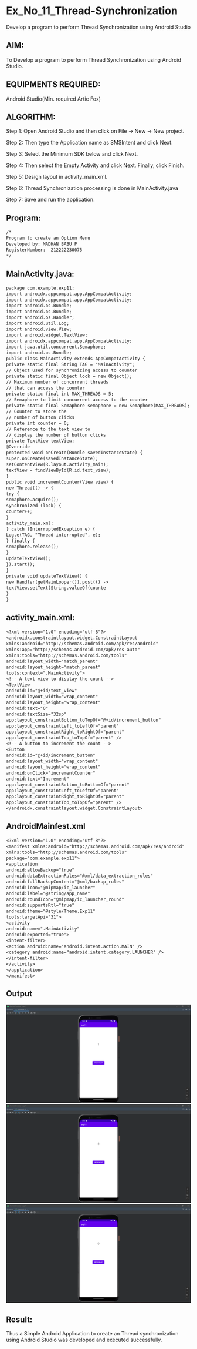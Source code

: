 # Ex_No_11_Thread-Synchronization
Develop a program to perform Thread Synchronization using Android Studio
## AIM:
To Develop a program to perform Thread Synchronization using Android Studio.

## EQUIPMENTS REQUIRED:

Android Studio(Min. required Artic Fox)


## ALGORITHM:
Step 1: Open Android Studio and then click on File -> New -> New project.

Step 2: Then type the Application name as SMSIntent and click Next.

Step 3: Select the Minimum SDK below and click Next.

Step 4: Then select the Empty Activity and click Next. Finally, click Finish.

Step 5: Design layout in activity_main.xml.

Step 6: Thread Synchronization processing is done in MainActivity.java

Step 7: Save and run the application.


## Program:
 ```
/*
Program to create an Option Menu
Developed by: MADHAN BABU P
RegisterNumber:  212222230075
*/
```

## MainActivity.java:
```
package com.example.exp11;
import androidx.appcompat.app.AppCompatActivity;
import androidx.appcompat.app.AppCompatActivity;
import android.os.Bundle;
import android.os.Bundle;
import android.os.Handler;
import android.util.Log;
import android.view.View;
import android.widget.TextView;
import androidx.appcompat.app.AppCompatActivity;
import java.util.concurrent.Semaphore;
import android.os.Bundle;
public class MainActivity extends AppCompatActivity {
private static final String TAG = "MainActivity";
// Object used for synchronizing access to counter
private static final Object lock = new Object();
// Maximum number of concurrent threads
// that can access the counter
private static final int MAX_THREADS = 5;
// Semaphore to limit concurrent access to the counter
private static final Semaphore semaphore = new Semaphore(MAX_THREADS);
// Counter to store the
// number of button clicks
private int counter = 0;
// Reference to the text view to
// display the number of button clicks
private TextView textView;
@Override
protected void onCreate(Bundle savedInstanceState) {
super.onCreate(savedInstanceState);
setContentView(R.layout.activity_main);
textView = findViewById(R.id.text_view);
}
public void incrementCounter(View view) {
new Thread(() -> {
try {
semaphore.acquire();
synchronized (lock) {
counter++;
}
activity_main.xml:
} catch (InterruptedException e) {
Log.e(TAG, "Thread interrupted", e);
} finally {
semaphore.release();
}
updateTextView();
}).start();
}
private void updateTextView() {
new Handler(getMainLooper()).post(() -> textView.setText(String.valueOf(counte
}
}
```




## activity_main.xml:
```
<?xml version="1.0" encoding="utf-8"?>
<androidx.constraintlayout.widget.ConstraintLayout
xmlns:android="http://schemas.android.com/apk/res/android"
xmlns:app="http://schemas.android.com/apk/res-auto"
xmlns:tools="http://schemas.android.com/tools"
android:layout_width="match_parent"
android:layout_height="match_parent"
tools:context=".MainActivity">
<!-- A text view to display the count -->
<TextView
android:id="@+id/text_view"
android:layout_width="wrap_content"
android:layout_height="wrap_content"
android:text="0"
android:textSize="32sp"
app:layout_constraintBottom_toTopOf="@+id/increment_button"
app:layout_constraintLeft_toLeftOf="parent"
app:layout_constraintRight_toRightOf="parent"
app:layout_constraintTop_toTopOf="parent" />
<!-- A button to increment the count -->
<Button
android:id="@+id/increment_button"
android:layout_width="wrap_content"
android:layout_height="wrap_content"
android:onClick="incrementCounter"
android:text="Increment"
app:layout_constraintBottom_toBottomOf="parent"
app:layout_constraintLeft_toLeftOf="parent"
app:layout_constraintRight_toRightOf="parent"
app:layout_constraintTop_toTopOf="parent" />
</androidx.constraintlayout.widget.ConstraintLayout>
```

## AndroidMainfest.xml
```
<?xml version="1.0" encoding="utf-8"?>
<manifest xmlns:android="http://schemas.android.com/apk/res/android"
xmlns:tools="http://schemas.android.com/tools"
package="com.example.exp11">
<application
android:allowBackup="true"
android:dataExtractionRules="@xml/data_extraction_rules"
android:fullBackupContent="@xml/backup_rules"
android:icon="@mipmap/ic_launcher"
android:label="@string/app_name"
android:roundIcon="@mipmap/ic_launcher_round"
android:supportsRtl="true"
android:theme="@style/Theme.Exp11"
tools:targetApi="31">
<activity
android:name=".MainActivity"
android:exported="true">
<intent-filter>
<action android:name="android.intent.action.MAIN" />
<category android:name="android.intent.category.LAUNCHER" />
</intent-filter>
</activity>
</application>
</manifest>
```
## Output
![output](./111.png)
![output](./112.png)
![output](./113.png)



## Result:
Thus a Simple Android Application to create an Thread synchronization using Android Studio was developed and executed successfully.
